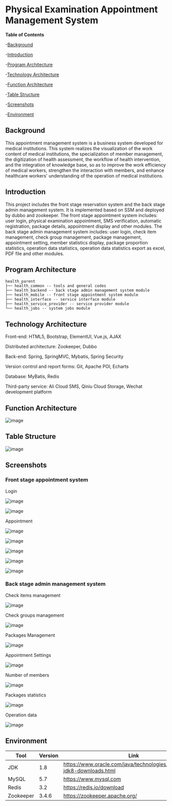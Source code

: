 # Physical Examination Appointment Management System

**Table of Contents**

-[Background](#Background)

-[Introduction](https://github.com/Edwin-Xuanyuan-Ji/Physical-Examination-Appointment-System/tree/main/Introduction)

-[Program Architecture](https://github.com/Edwin-Xuanyuan-Ji/Physical-Examination-Appointment-System/tree/main/Program-Architecture)

-[Technology Architecture](https://github.com/Edwin-Xuanyuan-Ji/Physical-Examination-Appointment-System/tree/main/Technology-Architecture)

-[Function Architecture](https://github.com/Edwin-Xuanyuan-Ji/Physical-Examination-Appointment-System/tree/main/Function-Architecture)

-[Table Structure](https://github.com/Edwin-Xuanyuan-Ji/Physical-Examination-Appointment-System/tree/main/Table-Structure)

-[Screenshots](https://github.com/Edwin-Xuanyuan-Ji/Physical-Examination-Appointment-System/tree/main/Screenshots)

-[Environment](https://github.com/Edwin-Xuanyuan-Ji/Physical-Examination-Appointment-System/tree/main/Environment)

## Background
This appointment management system is a business system developed for medical institutions. This system realizes the visualization of the work content of medical institutions, the specialization of member management, the digitization of health assessment, the workflow of health intervention, and the integration of knowledge base, so as to improve the work efficiency of medical workers, strengthen the interaction with members, and enhance healthcare workers' understanding of the operation of medical institutions.

## Introduction
This project includes the front stage reservation system and the back stage admin management system. It is implemented based on SSM and deployed by dubbo and zookeeper. The front stage appointment system includes: user login, physical examination appointment, SMS verification, automatic registration, package details, appointment display and other modules. The back stage admin management system includes: user login, check item management, check group management, package management, appointment setting, member  statistics display, package proportion statistics, operation data statistics, operation data statistics export as excel, PDF file and other modules.

## Program Architecture

    health_parent
    ├── health_common -- tools and general codes
    ├── health_backend -- back stage admin management system module
    ├── health_mobile -- front stage appointment system module
    ├── health_interface -- service interface module
    ├── health_service_provider -- service provider module
    └── health_jobs -- system jobs module

## Technology Architecture

Front-end: HTML5, Bootstrap, ElementUI, Vue.js, AJAX

Distributed architecture: Zookeeper, Dubbo

Back-end: Spring, SpringMVC, Mybatis, Spring Security

Version control and report forms: Git, Apache POI, Echarts

Database: MyBatis, Redis

Third-party service: Ali Cloud SMS, Qiniu Cloud Storage, Wechat development platform

## Function Architecture

![image](https://user-images.githubusercontent.com/81521033/180389358-dd291025-eaba-4087-98c2-375419e5b2a4.png)

## Table Structure

![image](https://user-images.githubusercontent.com/81521033/180396091-9b3fcffe-1847-487c-890c-3417c7b9af96.png)

## Screenshots
### Front stage appointment system
Login

![image](https://user-images.githubusercontent.com/81521033/180381112-a1a27134-6cc7-43e6-bddd-e80b0368f36c.png)

![image](https://user-images.githubusercontent.com/81521033/180381243-51bf88c9-cbc2-4dc2-a4a1-3bd28ce90a46.png)

Appointment

![image](https://user-images.githubusercontent.com/81521033/180381472-eef31c75-299e-4c6d-bdc0-9d638fca99ae.png)

![image](https://user-images.githubusercontent.com/81521033/180381542-93634956-4e43-4b55-aa0f-5b527f26ee02.png)

![image](https://user-images.githubusercontent.com/81521033/180381644-3359f5eb-3797-4819-8c0b-c8e1067865fc.png)

![image](https://user-images.githubusercontent.com/81521033/180381713-9be51da7-8429-4e1f-8590-38e18586c453.png)

![image](https://user-images.githubusercontent.com/81521033/180382467-0625ad20-0272-41a2-92e9-68a2d024d10a.png)

### Back stage admin management system
Check items management

![image](https://user-images.githubusercontent.com/81521033/180382363-dcc9df8f-c36c-4069-9695-f94747d01d55.png)

Check groups management

![image](https://user-images.githubusercontent.com/81521033/180382842-97742aac-8832-422f-87b1-5e81a77bdf21.png)

Packages Management

![image](https://user-images.githubusercontent.com/81521033/180382975-e5ca301c-dade-4fb3-ac4b-d83ddf8f6d5d.png)

Appointment Settings

![image](https://user-images.githubusercontent.com/81521033/180383327-fe0ae375-22e3-428f-a38c-0aea19c9f19a.png)

Number of members

![image](https://user-images.githubusercontent.com/81521033/180383445-caa95f35-9815-42fa-bda7-250e73057677.png)

Packages statistics

![image](https://user-images.githubusercontent.com/81521033/180383548-e461bf18-3ac2-4803-b3d1-cecbd846a965.png)

Operation data

![image](https://user-images.githubusercontent.com/81521033/180383687-d5e6ee67-5331-4ef7-8b95-d31398ffda18.png)

## Environment 
| Tool        | Version     | Link     |
| ----------- | ----------- | --------                                                                 |
| JDK         | 1.8         |https://www.oracle.com/java/technologies/javase/javase-jdk8-downloads.html|
| MySQL       | 5.7         |https://www.mysql.com                                                     |
| Redis       | 3.2         |https://redis.io/download                                                 |
| Zookeeper   | 3.4.6       |https://zookeeper.apache.org/                                             |





